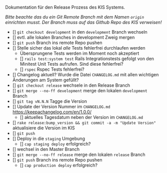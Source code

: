 Dokumentation für den Release Prozess des KIS Systems.

*Bitte beachte das du ein Git Remote Branch mit dem Namen `origin` einrichten musst. Der Branch muss auf das Github Repo des KIS verweisen!*

- [] `git checkout development` in den `development` Branch wechseln
- [] evtl. alle lokalen Branches in development Zweig mergen
- [] `git push` Branch ins remote Repo pushen
- [] Stelle sicher das lokal *alle* Tests fehlerfrei durchlaufen werden
  - Übersprungene Tests werden im Moment noch akzeptiert
  - [] `rails test:system test` Rails Integrationstests gefolgt von den Minitest Unit Tests aufrufen. Sind diese fehlerfrei?
  - [] `rspec` Rspec Tests fehlerfrei?
- [] Changelog aktuell? Wurde die Datei `CHANGELOG.md` mit allen wichtigen Änderungen am System gefüllt?
- [] `git checkout release` wechsele in den Release Branch
- [] `git merge --no-ff development` merge den lokalen `development` Branch
- [] `git tag vN.N.N` Tagge die Version
- [] Update der Version Nummer im `CHANGELOG.md` https://keepachangelog.com/en/1.0.0/
  - [] aktuelles Tagesdatum neben der Version im `CHANGELOG.md`
- [] `rake release:bump_version && git commit -a -m "Update Version"` aktualisiere die Version im KIS
- [] `git push`
- [] Deploy in die `staging` Umgebung
  - [] `cap staging deploy` erfolgreich?
- [] wechsel in den Master Branch
- [] `git merge --no-ff release` merge den lokalen `release` Branch
- [] `git push` Branch ins remote Repo pushen
  - [] `cap production deploy` erfolgreich?
